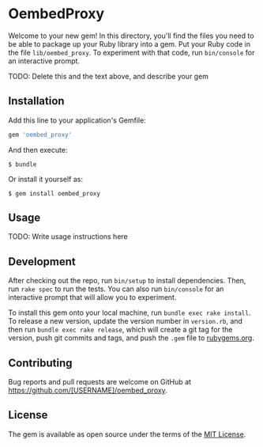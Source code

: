 # OembedProxy

Welcome to your new gem! In this directory, you'll find the files you need to be able to package up your Ruby library into a gem. Put your Ruby code in the file `lib/oembed_proxy`. To experiment with that code, run `bin/console` for an interactive prompt.

TODO: Delete this and the text above, and describe your gem

## Installation

Add this line to your application's Gemfile:

```ruby
gem 'oembed_proxy'
```

And then execute:

    $ bundle

Or install it yourself as:

    $ gem install oembed_proxy

## Usage

TODO: Write usage instructions here

## Development

After checking out the repo, run `bin/setup` to install dependencies. Then, run `rake spec` to run the tests. You can also run `bin/console` for an interactive prompt that will allow you to experiment.

To install this gem onto your local machine, run `bundle exec rake install`. To release a new version, update the version number in `version.rb`, and then run `bundle exec rake release`, which will create a git tag for the version, push git commits and tags, and push the `.gem` file to [rubygems.org](https://rubygems.org).

## Contributing

Bug reports and pull requests are welcome on GitHub at https://github.com/[USERNAME]/oembed_proxy.

## License

The gem is available as open source under the terms of the [MIT License](https://opensource.org/licenses/MIT).
